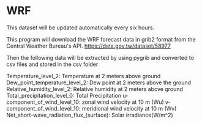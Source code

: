 # WRF
This dataset will be updated automatically every six hours.

This program will download the WRF forecast data in grib2 format from the Central Weather Bureau's API.
https://data.gov.tw/dataset/58977

Then the following data will be extracted by using pygrib and converted to csv files and stored in the csv folder

Temperature_level_2: Temperature at 2 meters above ground
Dew_point_temperature_level_2: Dew point at 2 meters above the ground
Relative_humidity_level_2: Relative humidity at 2 meters above ground
Total_precipitation_level_0: Total Precipitation
u-component_of_wind_level_10: zonal wind velocity at 10 m (Wu)
v-component_of_wind_level_10: meridional wind velocity at 10 m (Wv)
Net_short-wave_radiation_flux_(surface): Solar irradiance(W/m^2)
